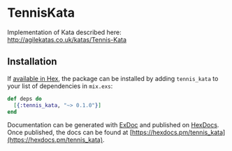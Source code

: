 # TennisKata

Implementation of Kata described here: http://agilekatas.co.uk/katas/Tennis-Kata

## Installation

If [available in Hex](https://hex.pm/docs/publish), the package can be installed
by adding `tennis_kata` to your list of dependencies in `mix.exs`:

```elixir
def deps do
  [{:tennis_kata, "~> 0.1.0"}]
end
```

Documentation can be generated with [ExDoc](https://github.com/elixir-lang/ex_doc)
and published on [HexDocs](https://hexdocs.pm). Once published, the docs can
be found at [https://hexdocs.pm/tennis_kata](https://hexdocs.pm/tennis_kata).
